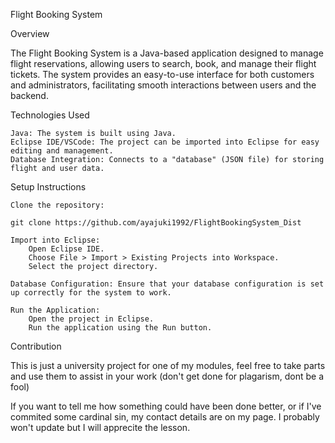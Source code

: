 Flight Booking System

Overview

The Flight Booking System is a Java-based application designed to manage flight reservations, allowing users to search, book, and manage their flight tickets. The system provides an easy-to-use interface for both customers and administrators, facilitating smooth interactions between users and the backend.

Technologies Used

    Java: The system is built using Java.
    Eclipse IDE/VSCode: The project can be imported into Eclipse for easy editing and management.
    Database Integration: Connects to a "database" (JSON file) for storing flight and user data.

Setup Instructions

    Clone the repository:

    git clone https://github.com/ayajuki1992/FlightBookingSystem_Dist

    Import into Eclipse:
        Open Eclipse IDE.
        Choose File > Import > Existing Projects into Workspace.
        Select the project directory.

    Database Configuration: Ensure that your database configuration is set up correctly for the system to work.

    Run the Application:
        Open the project in Eclipse.
        Run the application using the Run button.

Contribution

This is just a university project for one of my modules, feel free to take parts and use them to assist in your work (don't get done for plagarism, dont be a fool)

If you want to tell me how something could have been done better, or if I've commited some cardinal sin, my contact details are on my page. I probably won't update but I will apprecite the lesson.
